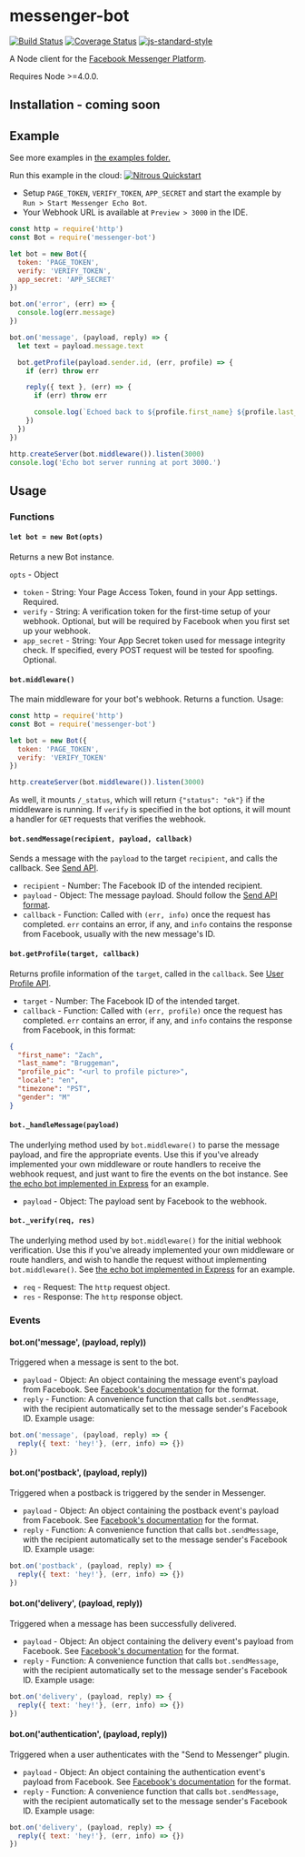 # messenger-bot
[![Build Status](https://travis-ci.org/EnumApps/messenger-bot.svg?branch=master)](https://travis-ci.org/EnumApps/messenger-bot)
[![Coverage Status](https://coveralls.io/repos/github/EnumApps/messenger-bot/badge.svg?branch=master)](https://coveralls.io/github/EnumApps/messenger-bot?branch=master)
[![js-standard-style](https://img.shields.io/badge/code%20style-standard-brightgreen.svg)](http://standardjs.com/)


A Node client for the [Facebook Messenger Platform](https://developers.facebook.com/docs/messenger-platform).

Requires Node >=4.0.0.

## Installation - coming soon

## Example

See more examples in [the examples folder.](https://github.com/EnumApps/messenger-bot/tree/master/example)

Run this example in the cloud: [![Nitrous Quickstart](https://nitrous-image-icons.s3.amazonaws.com/quickstart.svg)](https://www.nitrous.io/quickstart)
* Setup `PAGE_TOKEN`, `VERIFY_TOKEN`, `APP_SECRET` and start the example by `Run > Start Messenger Echo Bot`.
* Your Webhook URL is available at `Preview > 3000` in the IDE.

```js
const http = require('http')
const Bot = require('messenger-bot')

let bot = new Bot({
  token: 'PAGE_TOKEN',
  verify: 'VERIFY_TOKEN',
  app_secret: 'APP_SECRET'
})

bot.on('error', (err) => {
  console.log(err.message)
})

bot.on('message', (payload, reply) => {
  let text = payload.message.text

  bot.getProfile(payload.sender.id, (err, profile) => {
    if (err) throw err

    reply({ text }, (err) => {
      if (err) throw err

      console.log(`Echoed back to ${profile.first_name} ${profile.last_name}: ${text}`)
    })
  })
})

http.createServer(bot.middleware()).listen(3000)
console.log('Echo bot server running at port 3000.')
```

## Usage

### Functions

#### `let bot = new Bot(opts)`

Returns a new Bot instance.

`opts` - Object

* `token` - String: Your Page Access Token, found in your App settings. Required.
* `verify` - String: A verification token for the first-time setup of your webhook. Optional, but will be required by Facebook when you first set up your webhook.
* `app_secret` - String: Your App Secret token used for message integrity check. If specified, every POST request  will be tested for spoofing. Optional.

#### `bot.middleware()`

The main middleware for your bot's webhook. Returns a function. Usage:

```js
const http = require('http')
const Bot = require('messenger-bot')

let bot = new Bot({
  token: 'PAGE_TOKEN',
  verify: 'VERIFY_TOKEN'
})

http.createServer(bot.middleware()).listen(3000)
```

As well, it mounts `/_status`, which will return `{"status": "ok"}` if the middleware is running. If `verify` is specified in the bot options, it will mount a handler for `GET` requests that verifies the webhook.

#### `bot.sendMessage(recipient, payload, callback)`

Sends a message with the `payload` to the target `recipient`, and calls the callback. See [Send API](https://developers.facebook.com/docs/messenger-platform/send-api-reference#request).

* `recipient` - Number: The Facebook ID of the intended recipient.
* `payload` - Object: The message payload. Should follow the [Send API format](https://developers.facebook.com/docs/messenger-platform/send-api-reference).
* `callback` - Function: Called with `(err, info)` once the request has completed. `err` contains an error, if any, and `info` contains the response from Facebook, usually with the new message's ID.

#### `bot.getProfile(target, callback)`

Returns profile information of the `target`, called in the `callback`. See [User Profile API](https://developers.facebook.com/docs/messenger-platform/send-api-reference#user_profile_request).

* `target` - Number: The Facebook ID of the intended target.
* `callback` - Function: Called with `(err, profile)` once the request has completed. `err` contains an error, if any, and `info` contains the response from Facebook, in this format:

```json
{
  "first_name": "Zach",
  "last_name": "Bruggeman",
  "profile_pic": "<url to profile picture>",
  "locale": "en",
  "timezone": "PST",
  "gender": "M"
}
```

#### `bot._handleMessage(payload)`

The underlying method used by `bot.middleware()` to parse the message payload, and fire the appropriate events. Use this if you've already implemented your own middleware or route handlers to receive the webhook request, and just want to fire the events on the bot instance. See [the echo bot implemented in Express](https://github.com/EnumApps/messenger-bot/blob/master/example/echo-express.js) for an example.

* `payload` - Object: The payload sent by Facebook to the webhook.

#### `bot._verify(req, res)`

The underlying method used by `bot.middleware()` for the initial webhook verification. Use this if you've already implemented your own middleware or route handlers, and wish to handle the request without implementing `bot.middleware()`. See [the echo bot implemented in Express](https://github.com/EnumApps/messenger-bot/blob/master/example/echo-express.js) for an example.

* `req` - Request: The `http` request object.
* `res` - Response: The `http` response object.

### Events

#### bot.on('message', (payload, reply))

Triggered when a message is sent to the bot.

* `payload` - Object: An object containing the message event's payload from Facebook. See [Facebook's documentation](https://developers.facebook.com/docs/messenger-platform/webhook-reference#received_message) for the format.
* `reply` - Function: A convenience function that calls `bot.sendMessage`, with the recipient automatically set to the message sender's Facebook ID. Example usage:

```js
bot.on('message', (payload, reply) => {
  reply({ text: 'hey!'}, (err, info) => {})
})
```

#### bot.on('postback', (payload, reply))

Triggered when a postback is triggered by the sender in Messenger.

* `payload` - Object: An object containing the postback event's payload from Facebook. See [Facebook's documentation](https://developers.facebook.com/docs/messenger-platform/webhook-reference#postback) for the format.
* `reply` - Function: A convenience function that calls `bot.sendMessage`, with the recipient automatically set to the message sender's Facebook ID. Example usage:

```js
bot.on('postback', (payload, reply) => {
  reply({ text: 'hey!'}, (err, info) => {})
})
```

#### bot.on('delivery', (payload, reply))

Triggered when a message has been successfully delivered.

* `payload` - Object: An object containing the delivery event's payload from Facebook. See [Facebook's documentation](https://developers.facebook.com/docs/messenger-platform/webhook-reference#message_delivery) for the format.
* `reply` - Function: A convenience function that calls `bot.sendMessage`, with the recipient automatically set to the message sender's Facebook ID. Example usage:

```js
bot.on('delivery', (payload, reply) => {
  reply({ text: 'hey!'}, (err, info) => {})
})
```

#### bot.on('authentication', (payload, reply))

Triggered when a user authenticates with the "Send to Messenger" plugin.

* `payload` - Object: An object containing the authentication event's payload from Facebook. See [Facebook's documentation](https://developers.facebook.com/docs/messenger-platform/webhook-reference#auth) for the format.
* `reply` - Function: A convenience function that calls `bot.sendMessage`, with the recipient automatically set to the message sender's Facebook ID. Example usage:

```js
bot.on('delivery', (payload, reply) => {
  reply({ text: 'hey!'}, (err, info) => {})
})
```
